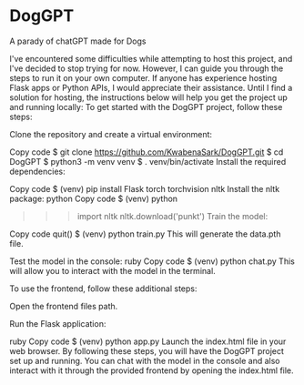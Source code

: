 # DogGPT
 A parady of chatGPT made for Dogs
 
I've encountered some difficulties while attempting to host this project, and I've decided to stop trying for now. However, I can guide you through the steps to run it on your own computer. If anyone has experience hosting Flask apps or Python APIs, I would appreciate their assistance. Until I find a solution for hosting, the instructions below will help you get the project up and running locally:
To get started with the DogGPT project, follow these steps:

Clone the repository and create a virtual environment:

Copy code
$ git clone https://github.com/KwabenaSark/DogGPT.git
$ cd DogGPT
$ python3 -m venv venv
$ . venv/bin/activate
Install the required dependencies:

Copy code
$ (venv) pip install Flask torch torchvision nltk
Install the nltk package:
python
Copy code
$ (venv) python
>>> import nltk
>>> nltk.download('punkt')
Train the model:

Copy code
quit()
$ (venv) python train.py
This will generate the data.pth file.

Test the model in the console:
ruby
Copy code
$ (venv) python chat.py
This will allow you to interact with the model in the terminal.

To use the frontend, follow these additional steps:

Open the frontend files path.

Run the Flask application:

ruby
Copy code
$ (venv) python app.py
Launch the index.html file in your web browser.
By following these steps, you will have the DogGPT project set up and running. You can chat with the model in the console and also interact with it through the provided frontend by opening the index.html file.
